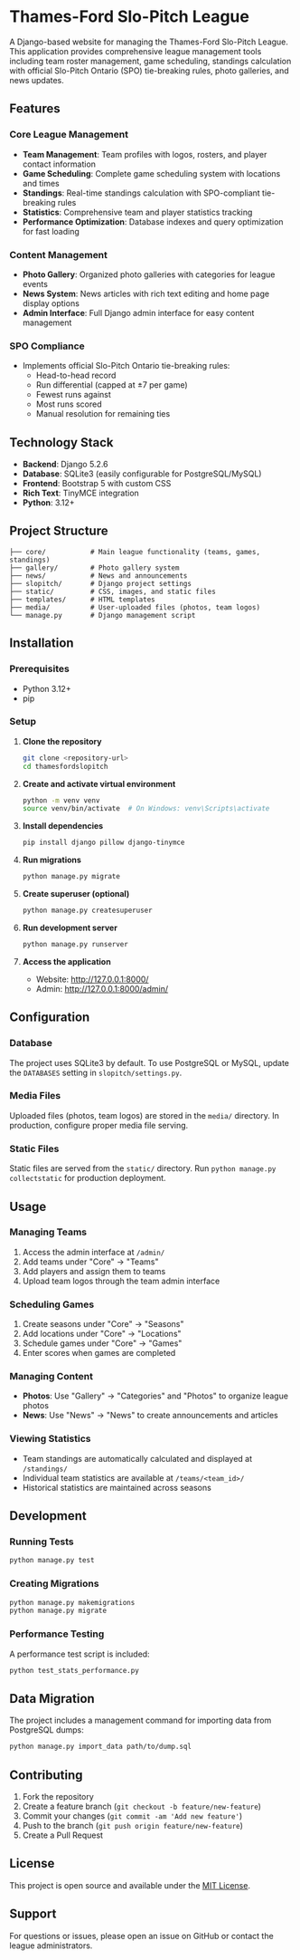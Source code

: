 # Thames-Ford Slo-Pitch League

A Django-based website for managing the Thames-Ford Slo-Pitch League. This application provides comprehensive league management tools including team roster management, game scheduling, standings calculation with official Slo-Pitch Ontario (SPO) tie-breaking rules, photo galleries, and news updates.

## Features

### Core League Management
- **Team Management**: Team profiles with logos, rosters, and player contact information
- **Game Scheduling**: Complete game scheduling system with locations and times
- **Standings**: Real-time standings calculation with SPO-compliant tie-breaking rules
- **Statistics**: Comprehensive team and player statistics tracking
- **Performance Optimization**: Database indexes and query optimization for fast loading

### Content Management
- **Photo Gallery**: Organized photo galleries with categories for league events
- **News System**: News articles with rich text editing and home page display options
- **Admin Interface**: Full Django admin interface for easy content management

### SPO Compliance
- Implements official Slo-Pitch Ontario tie-breaking rules:
  - Head-to-head record
  - Run differential (capped at ±7 per game)
  - Fewest runs against
  - Most runs scored
  - Manual resolution for remaining ties

## Technology Stack

- **Backend**: Django 5.2.6
- **Database**: SQLite3 (easily configurable for PostgreSQL/MySQL)
- **Frontend**: Bootstrap 5 with custom CSS
- **Rich Text**: TinyMCE integration
- **Python**: 3.12+

## Project Structure

```
├── core/           # Main league functionality (teams, games, standings)
├── gallery/        # Photo gallery system
├── news/           # News and announcements
├── slopitch/       # Django project settings
├── static/         # CSS, images, and static files
├── templates/      # HTML templates
├── media/          # User-uploaded files (photos, team logos)
└── manage.py       # Django management script
```

## Installation

### Prerequisites
- Python 3.12+
- pip

### Setup

1. **Clone the repository**
   ```bash
   git clone <repository-url>
   cd thamesfordslopitch
   ```

2. **Create and activate virtual environment**
   ```bash
   python -m venv venv
   source venv/bin/activate  # On Windows: venv\Scripts\activate
   ```

3. **Install dependencies**
   ```bash
   pip install django pillow django-tinymce
   ```

4. **Run migrations**
   ```bash
   python manage.py migrate
   ```

5. **Create superuser (optional)**
   ```bash
   python manage.py createsuperuser
   ```

6. **Run development server**
   ```bash
   python manage.py runserver
   ```

7. **Access the application**
   - Website: http://127.0.0.1:8000/
   - Admin: http://127.0.0.1:8000/admin/

## Configuration

### Database
The project uses SQLite3 by default. To use PostgreSQL or MySQL, update the `DATABASES` setting in `slopitch/settings.py`.

### Media Files
Uploaded files (photos, team logos) are stored in the `media/` directory. In production, configure proper media file serving.

### Static Files
Static files are served from the `static/` directory. Run `python manage.py collectstatic` for production deployment.

## Usage

### Managing Teams
1. Access the admin interface at `/admin/`
2. Add teams under "Core" → "Teams"
3. Add players and assign them to teams
4. Upload team logos through the team admin interface

### Scheduling Games
1. Create seasons under "Core" → "Seasons"
2. Add locations under "Core" → "Locations"
3. Schedule games under "Core" → "Games"
4. Enter scores when games are completed

### Managing Content
- **Photos**: Use "Gallery" → "Categories" and "Photos" to organize league photos
- **News**: Use "News" → "News" to create announcements and articles

### Viewing Statistics
- Team standings are automatically calculated and displayed at `/standings/`
- Individual team statistics are available at `/teams/<team_id>/`
- Historical statistics are maintained across seasons

## Development

### Running Tests
```bash
python manage.py test
```

### Creating Migrations
```bash
python manage.py makemigrations
python manage.py migrate
```

### Performance Testing
A performance test script is included:
```bash
python test_stats_performance.py
```

## Data Migration

The project includes a management command for importing data from PostgreSQL dumps:

```bash
python manage.py import_data path/to/dump.sql
```

## Contributing

1. Fork the repository
2. Create a feature branch (`git checkout -b feature/new-feature`)
3. Commit your changes (`git commit -am 'Add new feature'`)
4. Push to the branch (`git push origin feature/new-feature`)
5. Create a Pull Request

## License

This project is open source and available under the [MIT License](LICENSE).

## Support

For questions or issues, please open an issue on GitHub or contact the league administrators.
